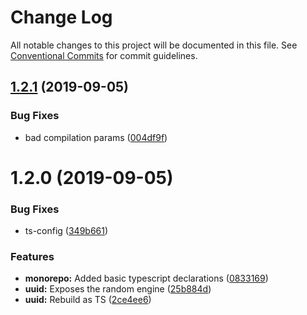 # Change Log

All notable changes to this project will be documented in this file.
See [Conventional Commits](https://conventionalcommits.org) for commit guidelines.

## [1.2.1](https://github.com/CactusTechnologies/cactus-utils/compare/@cactus-technologies/uuid@1.2.0...@cactus-technologies/uuid@1.2.1) (2019-09-05)

### Bug Fixes

- bad compilation params ([004df9f](https://github.com/CactusTechnologies/cactus-utils/commit/004df9f))

# 1.2.0 (2019-09-05)

### Bug Fixes

- ts-config ([349b661](https://github.com/CactusTechnologies/cactus-utils/commit/349b661))

### Features

- **monorepo:** Added basic typescript declarations ([0833169](https://github.com/CactusTechnologies/cactus-utils/commit/0833169))
- **uuid:** Exposes the random engine ([25b884d](https://github.com/CactusTechnologies/cactus-utils/commit/25b884d))
- **uuid:** Rebuild as TS ([2ce4ee6](https://github.com/CactusTechnologies/cactus-utils/commit/2ce4ee6))
